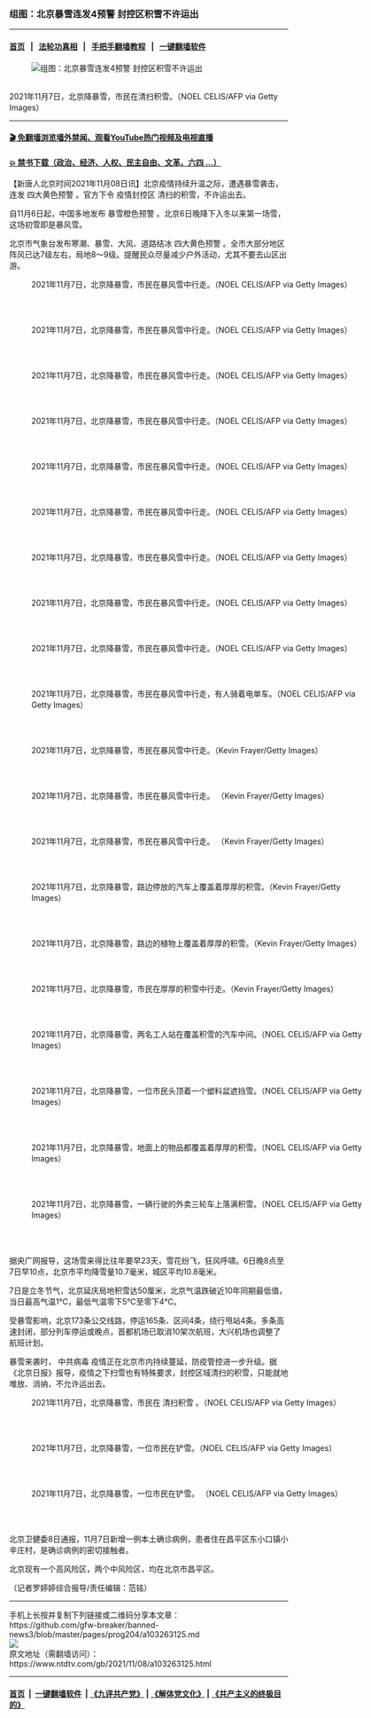 ### 组图：北京暴雪连发4预警 封控区积雪不许运出
------------------------

#### [首页](https://github.com/gfw-breaker/banned-news3/blob/master/README.md) &nbsp;&nbsp;|&nbsp;&nbsp; [法轮功真相](https://github.com/begood0513/basic/blob/master/README.md)  &nbsp;&nbsp;|&nbsp;&nbsp; [手把手翻墙教程](https://github.com/gfw-breaker/guides/wiki)  &nbsp;&nbsp;|&nbsp;&nbsp; [一键翻墙软件](https://github.com/gfw-breaker/nogfw/blob/master/README.md)  



<div><div class="featured_image">
 <figure>
  <img alt="组图：北京暴雪连发4预警 封控区积雪不许运出" src="https://i.ntdtv.com/assets/uploads/2021/11/GettyImages-1236403470-800x450.jpg"/>
 </figure><br/>
 <span class="caption">
  2021年11月7日，北京降暴雪，市民在清扫积雪。（NOEL CELIS/AFP via Getty Images）
 </span>
</div>
</div><hr/>

#### [ 🎬  免翻墙浏览墙外禁闻、观看YouTube热门视频及电视直播](https://github.com/gfw-breaker/HelloWorld)

#### [ 💥  禁书下载（政治、经济、人权、民主自由、文革、六四 ...）](https://github.com/gfw-breaker/books/blob/master/README.md)

<div><div class="post_content" itemprop="articleBody">
 <p>
  【新唐人北京时间2021年11月08日讯】北京疫情持续升温之际，遭遇暴雪袭击，连发
  <ok href="https://www.ntdtv.com/gb/四大黄色预警.htm">
   四大黄色预警
  </ok>
  。官方下令
  <ok href="https://www.ntdtv.com/gb/疫情封控区.htm">
   疫情封控区
  </ok>
  清扫的积雪，不许运出去。
 </p>
 <p>
  自11月6日起，中国多地发布
  <ok href="https://www.ntdtv.com/gb/暴雪橙色预警.htm">
   暴雪橙色预警
  </ok>
  。北京6日晚降下入冬以来第一场雪，这场初雪即是暴风雪。
 </p>
 <p>
  北京市气象台发布寒潮、暴雪、大风、道路结冰
  <ok href="https://www.ntdtv.com/gb/四大黄色预警.htm">
   四大黄色预警
  </ok>
  。全市大部分地区阵风已达7级左右，局地8～9级。提醒民众尽量减少户外活动，尤其不要去山区出游。
 </p>
 <figure class="wp-caption alignnone" id="attachment_103263128" style="width: 600px">
  <img alt="" class="size-medium wp-image-103263128" src="https://i.ntdtv.com/assets/uploads/2021/11/GettyImages-1236403646-600x338.jpg">
   <br/><figcaption class="wp-caption-text">
    2021年11月7日，北京降暴雪，市民在暴风雪中行走。（NOEL CELIS/AFP via Getty Images）
   </figcaption><br/>
  </img>
 </figure><br/>
 <figure class="wp-caption alignnone" id="attachment_103263129" style="width: 600px">
  <img alt="" class="size-medium wp-image-103263129" src="https://i.ntdtv.com/assets/uploads/2021/11/GettyImages-1236403626-600x338.jpg">
   <br/><figcaption class="wp-caption-text">
    2021年11月7日，北京降暴雪，市民在暴风雪中行走。（NOEL CELIS/AFP via Getty Images）
   </figcaption><br/>
  </img>
 </figure><br/>
 <figure class="wp-caption alignnone" id="attachment_103263130" style="width: 600px">
  <img alt="" class="size-medium wp-image-103263130" src="https://i.ntdtv.com/assets/uploads/2021/11/GettyImages-1236403620-600x338.jpg"/>
  <br/><figcaption class="wp-caption-text">
   2021年11月7日，北京降暴雪，市民在暴风雪中行走。（NOEL CELIS/AFP via Getty Images）
  </figcaption><br/>
 </figure><br/>
 <figure class="wp-caption alignnone" id="attachment_103263131" style="width: 600px">
  <img alt="" class="size-medium wp-image-103263131" src="https://i.ntdtv.com/assets/uploads/2021/11/GettyImages-1236403561-600x338.jpg"/>
  <br/><figcaption class="wp-caption-text">
   2021年11月7日，北京降暴雪，市民在暴风雪中行走。（NOEL CELIS/AFP via Getty Images）
  </figcaption><br/>
 </figure><br/>
 <figure class="wp-caption alignnone" id="attachment_103263132" style="width: 600px">
  <img alt="" class="size-medium wp-image-103263132" src="https://i.ntdtv.com/assets/uploads/2021/11/GettyImages-1236403530-600x338.jpg"/>
  <br/><figcaption class="wp-caption-text">
   2021年11月7日，北京降暴雪，市民在暴风雪中行走。（NOEL CELIS/AFP via Getty Images）
  </figcaption><br/>
 </figure><br/>
 <figure class="wp-caption alignnone" id="attachment_103263133" style="width: 600px">
  <img alt="" class="size-medium wp-image-103263133" src="https://i.ntdtv.com/assets/uploads/2021/11/GettyImages-1236403478-600x338.jpg"/>
  <br/><figcaption class="wp-caption-text">
   2021年11月7日，北京降暴雪，市民在暴风雪中行走。（NOEL CELIS/AFP via Getty Images）
  </figcaption><br/>
 </figure><br/>
 <figure class="wp-caption alignnone" id="attachment_103263135" style="width: 600px">
  <img alt="" class="size-medium wp-image-103263135" src="https://i.ntdtv.com/assets/uploads/2021/11/GettyImages-1236403380-600x338.jpg"/>
  <br/><figcaption class="wp-caption-text">
   2021年11月7日，北京降暴雪，市民在暴风雪中行走。（NOEL CELIS/AFP via Getty Images）
  </figcaption><br/>
 </figure><br/>
 <figure class="wp-caption alignnone" id="attachment_103263136" style="width: 600px">
  <img alt="" class="size-medium wp-image-103263136" src="https://i.ntdtv.com/assets/uploads/2021/11/GettyImages-1236403374-600x338.jpg"/>
  <br/><figcaption class="wp-caption-text">
   2021年11月7日，北京降暴雪，市民在暴风雪中行走。（NOEL CELIS/AFP via Getty Images）
  </figcaption><br/>
 </figure><br/>
 <figure class="wp-caption alignnone" id="attachment_103263137" style="width: 600px">
  <img alt="" class="size-medium wp-image-103263137" src="https://i.ntdtv.com/assets/uploads/2021/11/GettyImages-1236403332-600x338.jpg"/>
  <br/><figcaption class="wp-caption-text">
   2021年11月7日，北京降暴雪，市民在暴风雪中行走。（NOEL CELIS/AFP via Getty Images）
  </figcaption><br/>
 </figure><br/>
 <figure class="wp-caption alignnone" id="attachment_103263138" style="width: 600px">
  <img alt="" class="size-medium wp-image-103263138" src="https://i.ntdtv.com/assets/uploads/2021/11/GettyImages-1236403280-600x338.jpg"/>
  <br/><figcaption class="wp-caption-text">
   2021年11月7日，北京降暴雪，市民在暴风雪中行走，有人骑着电单车。（NOEL CELIS/AFP via Getty Images）
  </figcaption><br/>
 </figure><br/>
 <figure class="wp-caption alignnone" id="attachment_103263140" style="width: 600px">
  <img alt="" class="size-medium wp-image-103263140" src="https://i.ntdtv.com/assets/uploads/2021/11/GettyImages-1351852296-600x338.jpg"/>
  <br/><figcaption class="wp-caption-text">
   2021年11月7日，北京降暴雪，市民在暴风雪中行走。（Kevin Frayer/Getty Images）
  </figcaption><br/>
 </figure><br/>
 <figure class="wp-caption alignnone" id="attachment_103263141" style="width: 600px">
  <img alt="" class="size-medium wp-image-103263141" src="https://i.ntdtv.com/assets/uploads/2021/11/GettyImages-1351850706-600x338.jpg"/>
  <br/><figcaption class="wp-caption-text">
   2021年11月7日，北京降暴雪，市民在暴风雪中行走。 （Kevin Frayer/Getty Images）
  </figcaption><br/>
 </figure><br/>
 <figure class="wp-caption alignnone" id="attachment_103263142" style="width: 600px">
  <img alt="" class="size-medium wp-image-103263142" src="https://i.ntdtv.com/assets/uploads/2021/11/GettyImages-1351850696-1-600x338.jpg"/>
  <br/><figcaption class="wp-caption-text">
   2021年11月7日，北京降暴雪，市民在暴风雪中行走。 （Kevin Frayer/Getty Images）
  </figcaption><br/>
 </figure><br/>
 <figure class="wp-caption alignnone" id="attachment_103263143" style="width: 600px">
  <img alt="" class="size-medium wp-image-103263143" src="https://i.ntdtv.com/assets/uploads/2021/11/GettyImages-1351850694-600x338.jpg"/>
  <br/><figcaption class="wp-caption-text">
   2021年11月7日，北京降暴雪，路边停放的汽车上覆盖着厚厚的积雪。（Kevin Frayer/Getty Images）
  </figcaption><br/>
 </figure><br/>
 <figure class="wp-caption alignnone" id="attachment_103263144" style="width: 600px">
  <img alt="" class="size-medium wp-image-103263144" src="https://i.ntdtv.com/assets/uploads/2021/11/GettyImages-1351850651-600x338.jpg"/>
  <br/><figcaption class="wp-caption-text">
   2021年11月7日，北京降暴雪，路边的植物上覆盖着厚厚的积雪。（Kevin Frayer/Getty Images）
  </figcaption><br/>
 </figure><br/>
 <figure class="wp-caption alignnone" id="attachment_103263145" style="width: 600px">
  <img alt="" class="size-medium wp-image-103263145" src="https://i.ntdtv.com/assets/uploads/2021/11/GettyImages-1351850620-600x338.jpg"/>
  <br/><figcaption class="wp-caption-text">
   2021年11月7日，北京降暴雪，市民在厚厚的积雪中行走。（Kevin Frayer/Getty Images）
  </figcaption><br/>
 </figure><br/>
 <figure class="wp-caption alignnone" id="attachment_103263147" style="width: 600px">
  <img alt="" class="size-medium wp-image-103263147" src="https://i.ntdtv.com/assets/uploads/2021/11/GettyImages-1236406275-600x338.jpg"/>
  <br/><figcaption class="wp-caption-text">
   2021年11月7日，北京降暴雪，两名工人站在覆盖积雪的汽车中间。（NOEL CELIS/AFP via Getty Images）
  </figcaption><br/>
 </figure><br/>
 <figure class="wp-caption alignnone" id="attachment_103263150" style="width: 600px">
  <img alt="" class="size-medium wp-image-103263150" src="https://i.ntdtv.com/assets/uploads/2021/11/GettyImages-1236406131-600x338.jpg"/>
  <br/><figcaption class="wp-caption-text">
   2021年11月7日，北京降暴雪，一位市民头顶着一个塑料盆遮挡雪。（NOEL CELIS/AFP via Getty Images）
  </figcaption><br/>
 </figure><br/>
 <figure class="wp-caption alignnone" id="attachment_103263151" style="width: 600px">
  <img alt="" class="size-medium wp-image-103263151" src="https://i.ntdtv.com/assets/uploads/2021/11/GettyImages-1236406120-600x338.jpg"/>
  <br/><figcaption class="wp-caption-text">
   2021年11月7日，北京降暴雪，地面上的物品都覆盖着厚厚的积雪。（NOEL CELIS/AFP via Getty Images）
  </figcaption><br/>
 </figure><br/>
 <figure class="wp-caption alignnone" id="attachment_103263152" style="width: 600px">
  <img alt="" class="size-medium wp-image-103263152" src="https://i.ntdtv.com/assets/uploads/2021/11/GettyImages-1236405795-600x338.jpg"/>
  <br/><figcaption class="wp-caption-text">
   2021年11月7日，北京降暴雪，一辆行驶的外卖三轮车上落满积雪。（NOEL CELIS/AFP via Getty Images）
  </figcaption><br/>
 </figure><br/>
 <p>
  据央广网报导，这场雪来得比往年要早23天，雪花纷飞，狂风呼啸。6日晚8点至7日早10点，北京市平均降雪量10.7毫米，城区平均10.8毫米。
 </p>
 <p>
  7日是立冬节气，北京延庆局地积雪达50厘米，北京气温跌破近10年同期最低值，当日最高气温1℃，最低气温零下5℃至零下4℃。
 </p>
 <p>
  受暴雪影响，北京173条公交线路，停运165条、区间4条，绕行甩站4条。多条高速封闭，部分列车停运或晚点，首都机场已取消10架次航班，大兴机场也调整了航班计划。
 </p>
 <p>
  暴雪来袭时，
  <ok href="https://www.ntdtv.com/gb/中共病毒.htm">
   中共病毒
  </ok>
  疫情正在北京市内持续蔓延，防疫管控进一步升级。据《北京日报》报导，疫情之下扫雪也有特殊要求，封控区域清扫的积雪，只能就地堆放、消纳，不允许运出去。
 </p>
 <figure class="wp-caption alignnone" id="attachment_103263134" style="width: 600px">
  <img alt="" class="size-medium wp-image-103263134" src="https://i.ntdtv.com/assets/uploads/2021/11/GettyImages-1236403470-600x338.jpg"/>
  <br/><figcaption class="wp-caption-text">
   2021年11月7日，北京降暴雪，市民在
   <ok href="https://www.ntdtv.com/gb/清扫积雪.htm">
    清扫积雪
   </ok>
   。（NOEL CELIS/AFP via Getty Images）
  </figcaption><br/>
 </figure><br/>
 <figure class="wp-caption alignnone" id="attachment_103263148" style="width: 600px">
  <img alt="" class="size-medium wp-image-103263148" src="https://i.ntdtv.com/assets/uploads/2021/11/GettyImages-1236406214-600x338.jpg"/>
  <br/><figcaption class="wp-caption-text">
   2021年11月7日，北京降暴雪，一位市民在铲雪。（NOEL CELIS/AFP via Getty Images）
  </figcaption><br/>
 </figure><br/>
 <figure class="wp-caption alignnone" id="attachment_103263149" style="width: 600px">
  <img alt="" class="size-medium wp-image-103263149" src="https://i.ntdtv.com/assets/uploads/2021/11/GettyImages-1236406153-600x338.jpg"/>
  <br/><figcaption class="wp-caption-text">
   2021年11月7日，北京降暴雪，一位市民在铲雪。 （NOEL CELIS/AFP via Getty Images）
  </figcaption><br/>
 </figure><br/>
 <p>
  北京卫健委8日通报，11月7日新增一例本土确诊病例，患者住在昌平区东小口镇小辛庄村，是确诊病例的密切接触者。
 </p>
 <p>
  北京现有一个高风险区，两个中风险区，均在北京市昌平区。
 </p>
 <p>
  （记者罗婷婷综合报导/责任编辑：范铭）
 </p>
 <div class="single_ad">
 </div>
</div>
</div>
<hr/>
手机上长按并复制下列链接或二维码分享本文章：<br/>
https://github.com/gfw-breaker/banned-news3/blob/master/pages/prog204/a103263125.md <br/>
<a href='https://github.com/gfw-breaker/banned-news3/blob/master/pages/prog204/a103263125.md'><img src='https://github.com/gfw-breaker/banned-news3/blob/master/pages/prog204/a103263125.md.png'/></a> <br/>
原文地址（需翻墙访问）：https://www.ntdtv.com/gb/2021/11/08/a103263125.html


------------------------
#### [首页](https://github.com/gfw-breaker/banned-news3/blob/master/README.md) &nbsp;|&nbsp; [一键翻墙软件](https://github.com/gfw-breaker/nogfw/blob/master/README.md) &nbsp;| [《九评共产党》](https://github.com/gfw-breaker/9ping.md/blob/master/README.md#九评之一评共产党是什么) | [《解体党文化》](https://github.com/gfw-breaker/jtdwh.md/blob/master/README.md) | [《共产主义的终极目的》](https://github.com/gfw-breaker/gczydzjmd.md/blob/master/README.md)


<img src='http://gfw-breaker.win/banned-news3/pages/prog204/a103263125.md' width='0px' height='0px'/>